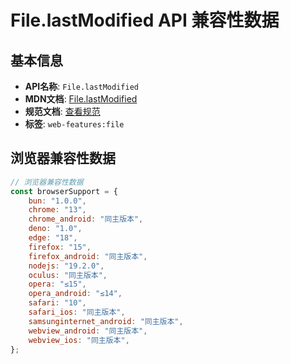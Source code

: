 # File.lastModified API 兼容性数据

## 基本信息

- **API名称**: `File.lastModified`
- **MDN文档**: [File.lastModified](https://developer.mozilla.org/docs/Web/API/File/lastModified)
- **规范文档**: [查看规范](https://w3c.github.io/FileAPI/#dfn-lastModified)
- **标签**: `web-features:file`

## 浏览器兼容性数据

```javascript
// 浏览器兼容性数据
const browserSupport = {
    bun: "1.0.0",
    chrome: "13",
    chrome_android: "同主版本",
    deno: "1.0",
    edge: "18",
    firefox: "15",
    firefox_android: "同主版本",
    nodejs: "19.2.0",
    oculus: "同主版本",
    opera: "≤15",
    opera_android: "≤14",
    safari: "10",
    safari_ios: "同主版本",
    samsunginternet_android: "同主版本",
    webview_android: "同主版本",
    webview_ios: "同主版本",
};

```


